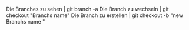 Die Branches zu sehen | git branch -a
Die Branch zu wechseln | git checkout "Branchs name"
Die Branch zu erstellen | git checkout -b "new Branchs name "
